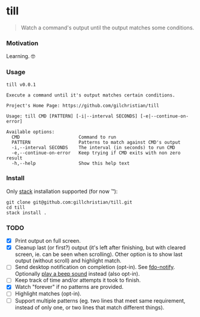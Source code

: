 # till

> Watch a command's output until the output matches some conditions.

### Motivation

Learning. :nerd_face:

### Usage

```
till v0.0.1

Execute a command until it's output matches certain conditions.

Project's Home Page: https://github.com/gilchristian/till

Usage: till CMD [PATTERN] [-i|--interval SECONDS] [-e|--continue-on-error]

Available options:
  CMD                      Command to run
  PATTERN                  Patterns to match against CMD's output
  -i,--interval SECONDS    The interval (in seconds) to run CMD
  -e,--continue-on-error   Keep trying if CMD exits with non zero result
  -h,--help                Show this help text
```

### Install

Only [stack](https://www.haskellstack.org/) installation supported (for now :tm:):

```
git clone git@github.com:gillchristian/till.git
cd till
stack install .
```

### TODO

- [x] Print output on full screen.
- [x] Cleanup last (or first?) output (it's left after finishing, but with cleared screen, ie. can be seen when scrolling). Other option is to show last output (without scroll) and highlight match.
- [ ] Send desktop notification on completion (opt-in). See [fdo-notify](https://hackage.haskell.org/package/fdo-notify). Optionally [play a beep sound](http://hackage.haskell.org/package/honk-1.3.0.0/docs/Sound-Honk.html) instead (also opt-in).
- [ ] Keep track of time and/or attempts it took to finish.
- [x] Watch "forever" if no patterns are provided.
- [ ] Highlight matches (opt-in).
- [ ] Support multiple patterns (eg. two lines that meet same requirement, instead of only one, or two lines that match different things).
